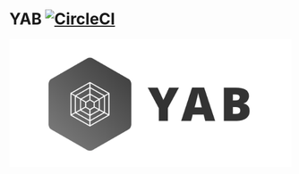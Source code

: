 # YAB [![CircleCI](https://circleci.com/gh/stonexer/yab/tree/master.svg?style=svg&circle-token=0386ba2e8d3d98f85b0c5e61977a8ded9cf95332)](https://circleci.com/gh/stonexer/yab/tree/master)

![yab-logo](media/logo.png)
